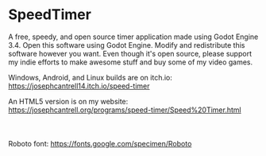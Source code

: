 # SpeedTimer
A free, speedy, and open source timer application made using Godot Engine 3.4.  Open this software using Godot Engine.  Modify and redistribute this software however you want.  Even though it's open source, please support my indie efforts to make awesome stuff and buy some of my video games.

Windows, Android, and Linux builds are on itch.io: https://josephcantrell14.itch.io/speed-timer

An HTML5 version is on my website: https://josephcantrell.org/programs/speed-timer/Speed%20Timer.html
<br><br><br><br>
Roboto font: https://fonts.google.com/specimen/Roboto
